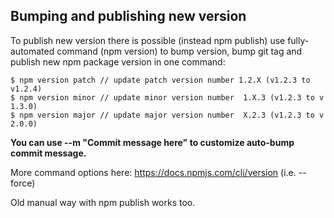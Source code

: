 ## Bumping and publishing new version

To publish new version there is possible (instead npm publish) use fully-automated command (npm version) to bump version, bump git tag and publish new npm package version in one command:
```
$ npm version patch // update patch version number 1.2.X (v1.2.3 to v1.2.4)
$ npm version minor // update minor version number  1.X.3 (v1.2.3 to v 1.3.0)
$ npm version major // update major version number  X.2.3 (v1.2.3 to v 2.0.0)
```
**You can use --m "Commit message here" to customize auto-bump commit message.**

More command options here: https://docs.npmjs.com/cli/version (i.e. --force)

Old manual way with npm publish works too.

